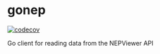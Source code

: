 # gonep
[![codecov](https://codecov.io/gh/MaxiHafer/gonep/graph/badge.svg?token=F7HVK87UGY)](https://codecov.io/gh/MaxiHafer/gonep)

Go client for reading data from the NEPViewer API

